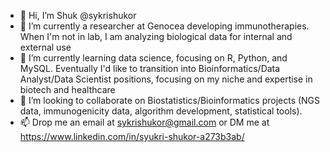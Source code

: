 - 👋 Hi, I’m Shuk @sykrishukor
- 👀 I’m currently a researcher at Genocea developing immunotherapies. When I'm not in lab, I am analyzing biological data for internal and external use
- 🌱 I’m currently learning data science, focusing on R, Python, and MySQL. Eventually I'd like to transition into Bioinformatics/Data Analyst/Data Scientist positions, focusing on my niche and expertise in biotech and healthcare
- 💞️ I’m looking to collaborate on Biostatistics/Bioinformatics projects (NGS data, immunogenicity data, algorithm development, statistical tools).
- 📫 Drop me an email at sykrishukor@gmail.com or DM me at https://www.linkedin.com/in/syukri-shukor-a273b3ab/

<!---
sykrishukor94/sykrishukor94 is a ✨ special ✨ repository because its `README.md` (this file) appears on your GitHub profile.
You can click the Preview link to take a look at your changes.
--->
